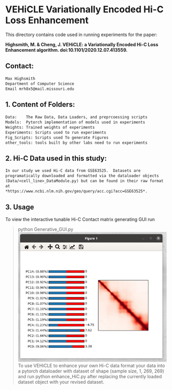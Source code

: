 # VEHiCLE Variationally Encoded Hi-C Loss Enhancement
This directory contains code used in running experiments for the paper:

**Highsmith, M. & Cheng, J. VEHiCLE: a Variationally Encoded Hi-C Loss Enhancement algorithm. doi:10.1101/2020.12.07.413559.**

## Contact:
	Max Highsmith
	Department of Computer Science
	Email mrh8x5@mail.missouri.edu

## 1. Content of Folders:
	Data:    The Raw Data, Data Loaders, and preprcoessing scripts
	Models:  Pytorch implementation of models used in experiments
	Weights: Trained weights of experiments
	Experiments: Scripts used to run experiments
	Fig_Scripts: Scripts used To generate Figures
	other_tools: tools built by other labs need to run experiments

## 2. Hi-C Data used in this study:
	In our study we used Hi-C data from GSE63525.  Datasets are programatically downloaded and formatted via the dataloader objects (Data/<cell_line>_DataModule.py) but can be found in their raw format at
	*https://www.ncbi.nlm.nih.gov/geo/query/acc.cgi?acc=GSE63525*.


## 3. Usage
	
To view the interactive tunable Hi-C Contact matrix generating GUI run
> python Generative_GUI.py
![gui](gui.png)
To use VEHiCLE to enhance your own Hi-C data format your data into a pytorch dataloader with dataset of shape (sample size, 1, 269, 269) and run
> python enhance_HiC.py 
after replacing the currently loaded dataset object with your revised dataset.




